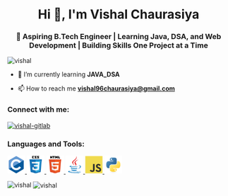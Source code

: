 <h1 align="center">Hi 👋, I'm Vishal Chaurasiya</h1>
<h3 align="center">🚀 Aspiring B.Tech Engineer | Learning Java, DSA, and Web Development | Building Skills One Project at a Time</h3>

<p align="left"> <img src="https://komarev.com/ghpvc/?username=vishal&label=Profile%20views&color=0e75b6&style=flat" alt="vishal" /> </p>

- 🌱 I’m currently learning **JAVA_DSA**

- 📫 How to reach me **vishal96chaurasiya@gmail.com**

<h3 align="left">Connect with me:</h3>
<p align="left">
<a href="https://dev.to/vishal-gitlab" target="blank"><img align="center" src="https://raw.githubusercontent.com/rahuldkjain/github-profile-readme-generator/master/src/images/icons/Social/devto.svg" alt="vishal-gitlab" height="30" width="40" /></a>
</p>

<h3 align="left">Languages and Tools:</h3>
<p align="left"> <a href="https://www.cprogramming.com/" target="_blank" rel="noreferrer"> <img src="https://raw.githubusercontent.com/devicons/devicon/master/icons/c/c-original.svg" alt="c" width="40" height="40"/> </a> <a href="https://www.w3schools.com/css/" target="_blank" rel="noreferrer"> <img src="https://raw.githubusercontent.com/devicons/devicon/master/icons/css3/css3-original-wordmark.svg" alt="css3" width="40" height="40"/> </a> <a href="https://www.w3.org/html/" target="_blank" rel="noreferrer"> <img src="https://raw.githubusercontent.com/devicons/devicon/master/icons/html5/html5-original-wordmark.svg" alt="html5" width="40" height="40"/> </a> <a href="https://www.java.com" target="_blank" rel="noreferrer"> <img src="https://raw.githubusercontent.com/devicons/devicon/master/icons/java/java-original.svg" alt="java" width="40" height="40"/> </a> <a href="https://developer.mozilla.org/en-US/docs/Web/JavaScript" target="_blank" rel="noreferrer"> <img src="https://raw.githubusercontent.com/devicons/devicon/master/icons/javascript/javascript-original.svg" alt="javascript" width="40" height="40"/> </a> <a href="https://www.python.org" target="_blank" rel="noreferrer"> <img src="https://raw.githubusercontent.com/devicons/devicon/master/icons/python/python-original.svg" alt="python" width="40" height="40"/> </a> </p>

<p><img align="left" src="https://github-readme-stats.vercel.app/api/top-langs?username=vishal&show_icons=true&locale=en&layout=compact" alt="vishal" /></p>

<p>&nbsp;<img align="center" src="https://github-readme-stats.vercel.app/api?username=vishal&show_icons=true&locale=en" alt="vishal" /></p>

